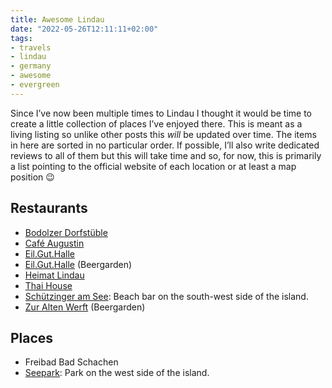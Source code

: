 ```yaml
---
title: Awesome Lindau
date: "2022-05-26T12:11:11+02:00"
tags:
- travels
- lindau
- germany
- awesome
- evergreen
---
```


Since I’ve now been multiple times to Lindau I thought it would be time to create a little collection of places I’ve enjoyed there. This is meant as a living listing so unlike other posts this *will* be updated over time. The items in here are sorted in no particular order. If possible, I’ll also write dedicated reviews to all of them but this will take time and so, for now, this is primarily a list pointing to the official website of each location or at least a map position 😉

## Restaurants

- [Bodolzer Dorfstüble](https://www.bodolzer-dorfstueble.de/)
- [Café Augustin](https://www.altemoellersche.de/augustin/)
- [Eil.Gut.Halle](https://eilguthalle.li)
- [Eil.Gut.Halle](https://eilguthalle.li) (Beergarden)
- [Heimat Lindau](https://zerokspot.com/weblog/2023/11/11/heimat-lindau/)
- [Thai House](https://thaihouse-lindau.de/)
- [Schützinger am See](https://www.schuetzinger-am-see.com/): Beach bar on the south-west side of the island.
- [Zur Alten Werft](https://www.openstreetmap.org/#map=18/47.54491/9.68546) (Beergarden)

## Places

- Freibad Bad Schachen
- [Seepark](https://www.openstreetmap.org/#map=17/47.54666/9.67736): Park on the west side of the island.
